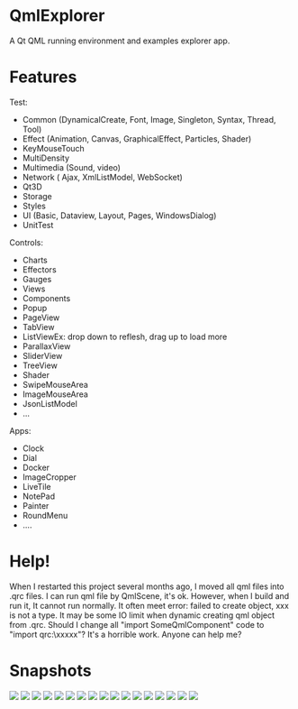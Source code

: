 QmlExplorer
===========

A Qt QML running environment and examples explorer app.



Features
===========
Test:
- Common (DynamicalCreate, Font, Image, Singleton, Syntax, Thread, Tool)
- Effect (Animation, Canvas, GraphicalEffect, Particles, Shader)
- KeyMouseTouch
- MultiDensity
- Multimedia (Sound, video)
- Network ( Ajax, XmlListModel, WebSocket)
- Qt3D
- Storage
- Styles
- UI (Basic, Dataview, Layout, Pages, WindowsDialog)
- UnitTest


Controls:
- Charts
- Effectors
- Gauges
- Views
- Components
- Popup
- PageView
- TabView
- ListViewEx: drop down to reflesh, drag up to load more
- ParallaxView
- SliderView
- TreeView
- Shader
- SwipeMouseArea
- ImageMouseArea
- JsonListModel
- ...


Apps:
- Clock
- Dial
- Docker
- ImageCropper
- LiveTile
- NotePad
- Painter
- RoundMenu
- ....


Help!
===========
When I restarted this project several months ago, I moved all qml files into .qrc files. 
I can run qml file by QmlScene, it's ok. However, when I build and run it, It cannot run normally. 
It often meet error: failed to create object, xxx is not a type.
It may be some IO limit when dynamic creating qml object from .qrc.
Should I change all  "import SomeQmlComponent"  code to "import qrc:\xxxxx"? It's a horrible work. 
Anyone can help me? 

Snapshots
===========

![](https://github.com/surfsky/QmlExplorer/blob/master/Images/App_Clock.png)
![](https://github.com/surfsky/QmlExplorer/blob/master/Images/App_Dial.png)
![](https://github.com/surfsky/QmlExplorer/blob/master/Images/App_ImageCrop.png)
![](https://github.com/surfsky/QmlExplorer/blob/master/Images/App_Metro.png)
![](https://github.com/surfsky/QmlExplorer/blob/master/Images/App_Notepad.png)
![](https://github.com/surfsky/QmlExplorer/blob/master/Images/App_Painter.png)
![](https://github.com/surfsky/QmlExplorer/blob/master/Images/App_RoundMenu.png)
![](https://github.com/surfsky/QmlExplorer/blob/master/Images/Effect_genie.png)
![](https://github.com/surfsky/QmlExplorer/blob/master/Images/Effect_Reflect.png)
![](https://github.com/surfsky/QmlExplorer/blob/master/Images/Effect_RoundCorner.png)
![](https://github.com/surfsky/QmlExplorer/blob/master/Images/Effect_Shine.png)
![](https://github.com/surfsky/QmlExplorer/blob/master/Images/Effect.gif)
![](https://github.com/surfsky/QmlExplorer/blob/master/Images/Form_AnglePicker.gif)
![](https://github.com/surfsky/QmlExplorer/blob/master/Images/Form_Charts.png)
![](https://github.com/surfsky/QmlExplorer/blob/master/Images/Form_ColorPicker.png)
![](https://github.com/surfsky/QmlExplorer/blob/master/Images/Form_DatePicker.gif)
![](https://github.com/surfsky/QmlExplorer/blob/master/Images/Gauge_Dial.png)


